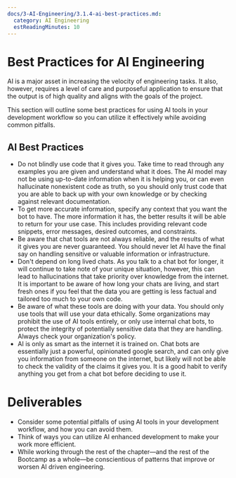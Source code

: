 ```yaml
---
docs/3-AI-Engineering/3.1.4-ai-best-practices.md:
  category: AI Engineering
  estReadingMinutes: 10
---
```


# Best Practices for AI Engineering

AI is a major asset in increasing the velocity of engineering tasks. It also, however, requires a level of care and purposeful application to ensure that the output is of high quality and aligns with the goals of the project.

This section will outline some best practices for using AI tools in your development workflow so you can utilize it effectively while avoiding common pitfalls.

## AI Best Practices

- Do not blindly use code that it gives you. Take time to read through any examples you are given and understand what it does. The AI model may not be using up-to-date information when it is helping you, or can even hallucinate nonexistent code as truth, so you should only trust code that you are able to back up with your own knowledge or by checking against relevant documentation.
- To get more accurate information, specify any context that you want the bot to have. The more information it has, the better results it will be able to return for your use case. This includes providing relevant code snippets, error messages, desired outcomes, and constraints.
- Be aware that chat tools are not always reliable, and the results of what it gives you are never guaranteed. You should never let AI have the final say on handling sensitive or valuable information or infrastructure.
- Don't depend on long lived chats. As you talk to a chat bot for longer, it will continue to take note of your unique situation, however, this can lead to hallucinations that take priority over knowledge from the internet. It is important to be aware of how long your chats are living, and start fresh ones if you feel that the data you are getting is less factual and tailored too much to your own code.
- Be aware of what these tools are doing with your data. You should only use tools that will use your data ethically. Some organizations may prohibit the use of AI tools entirely, or only use internal chat bots, to protect the integrity of potentially sensitive data that they are handling. Always check your organization's policy.
- AI is only as smart as the internet it is trained on. Chat bots are essentially just a powerful, opinionated google search, and can only give you information from someone on the internet, but likely will not be able to check the validity of the claims it gives you. It is a good habit to verify anything you get from a chat bot before deciding to use it.

# Deliverables

- Consider some potential pitfalls of using AI tools in your development workflow, and how you can avoid them.
- Think of ways you can utilize AI enhanced development to make your work more efficient.
- While working through the rest of the chapter—and the rest of the Bootcamp as a whole—be conscientious of patterns that improve or worsen AI driven engineering.
